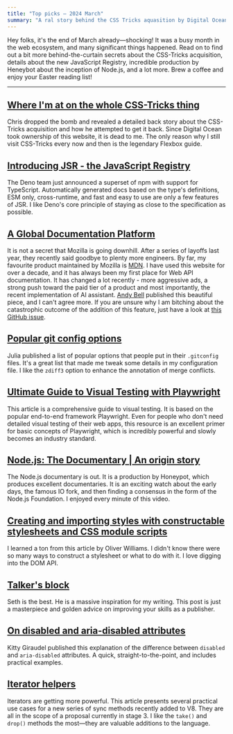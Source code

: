 ```yaml
---
title: "Top picks — 2024 March"
summary: "A ral story behind the CSS Tricks aquasition by Digital Ocean, JSR, "
---
```


Hey folks, it's the end of March already—shocking! It was a busy month in the web ecosystem, and many significant things happened. Read on to find out a bit more behind-the-curtain secrets about the CSS-Tricks acquisition, details about the new JavaScript Registry, incredible production by Heneybot about the inception of Node.js, and a lot more. Brew a coffee and enjoy your Easter reading list!

---

## [Where I'm at on the whole CSS-Tricks thing](https://chriscoyier.net/2024/02/28/where-im-at-on-the-whole-css-tricks-thing/)

Chris dropped the bomb and revealed a detailed back story about the CSS-Tricks acquisition and how he attempted to get it back. Since Digital Ocean took ownership of this website, it is dead to me. The only reason why I still visit CSS-Tricks every now and then is the legendary Flexbox guide.

## [Introducing JSR - the JavaScript Registry](https://deno.com/blog/jsr_open_beta)

The Deno team just announced a superset of npm with support for TypeScript. Automatically generated docs based on the type's definitions, ESM only, cross-runtime, and fast and easy to use are only a few features of JSR. I like Deno's core principle of staying as close to the specification as possible.

## [A Global Documentation Platform](https://piccalil.li/blog/a-global-documentation-platform/)

It is not a secret that Mozilla is going downhill. After a series of layoffs last year, they recently said goodbye to plenty more engineers. By far, my favourite product maintained by Mozilla is [MDN](https://developer.mozilla.org/en-US/). I have used this website for over a decade, and it has always been my first place for Web API documentation. It has changed a lot recently - more aggressive ads, a strong push toward the paid tier of a product and most importantly, the recent implementation of AI assistant. [Andy Bell](https://andy-bell.co.uk) published this beautiful piece, and I can't agree more. If you are unsure why I am bitching about the catastrophic outcome of the addition of this feature, just have a look at [this GitHub issue](https://github.com/mdn/yari/issues/9208).

## [Popular git config options](https://jvns.ca/blog/2024/02/16/popular-git-config-options/)

Julia published a list of popular options that people put in their `.gitconfig` files. It's a great list that made me tweak some details in my configuration file. I like the `zdiff3` option to enhance the annotation of merge conflicts.

## [Ultimate Guide to Visual Testing with Playwright](https://www.browsercat.com/post/ultimate-guide-visual-testing-playwright)

This article is a comprehensive guide to visual testing. It is based on the popular end-to-end framework Playwright. Even for people who don't need detailed visual testing of their web apps, this resource is an excellent primer for basic concepts of Playwright, which is incredibly powerful and slowly becomes an industry standard.

## [Node.js: The Documentary | An origin story](https://www.youtube.com/watch?v=LB8KwiiUGy0)

The Node.js documentary is out. It is a production by Honeypot, which produces excellent documentaries. It is an exciting watch about the early days, the famous IO fork, and then finding a consensus in the form of the Node.js Foundation. I enjoyed every minute of this video.

## [Creating and importing styles with constructable stylesheets and CSS module scripts](https://fullystacked.net/constructable/)

I learned a ton from this article by Oliver Williams. I didn't know there were so many ways to construct a stylesheet or what to do with it. I love digging into the DOM API.

## [Talker's block](https://seths.blog/2011/09/talkers-block/)

Seth is the best. He is a massive inspiration for my writing. This post is just a masterpiece and golden advice on improving your skills as a publisher.

## [On disabled and aria-disabled attributes](https://kittygiraudel.com/2024/03/29/on-disabled-and-aria-disabled-attributes/)

Kitty Giraudel published this explanation of the difference between `disabled` and `aria-disabled` attributes. A quick, straight-to-the-point, and includes practical examples.

## [Iterator helpers](https://v8.dev/features/iterator-helpers)

Iterators are getting more powerful. This article presents several practical use cases for a new series of sync methods recently added to V8. They are all in the scope of a proposal currently in stage 3. I like the `take()` and `drop()` methods the most—they are valuable additions to the language.
